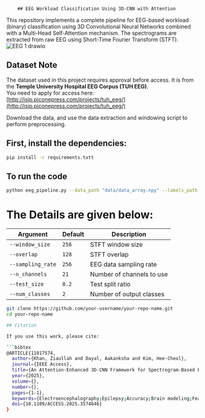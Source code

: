 
        ## EEG Workload Classification Using 3D-CNN with Attention
This repository implements a complete pipeline for EEG-based workload (binary) classification using 3D Convolutional Neural Networks combined with a Multi-Head Self-Attention mechanism. The spectrograms are extracted from raw EEG using Short-Time Fourier Transform (STFT).
![EEG 1 drawio](https://github.com/user-attachments/assets/25d0c65a-b133-4da9-bbe6-c3ebdd8b47b7)<?xml version="1.0" encoding="UTF-8"?>

## Dataset Note

The dataset used in this project requires approval before access. It is from the **Temple University Hospital EEG Corpus (TUH EEG)**.  
You need to apply for access here: [http://isip.piconepress.com/projects/tuh_eeg/](http://isip.piconepress.com/projects/tuh_eeg/)

Download the data, and use the data extraction and windowing script to perform preprocessing.

## First, install the dependencies:

```bash
pip install -r requirements.txtt
```
## To run the code
```bash
python eeg_pipeline.py --data_path "data/data_array.npy" --labels_path "data/labels.npy" --save_dir "results" --model_path "results/final_model.h5" --epochs 15 --batch_size 16
```
# The Details are given below:

|   Argument        | Default | Description               |
| ----------------- | ------- | ------------------------- |
| `--window_size`   | `256`   | STFT window size          |
| `--overlap`       | `128`   | STFT overlap              |
| `--sampling_rate` | `256`   | EEG data sampling rate    |
| `--n_channels`    | `21`    | Number of channels to use |
| `--test_size`     | `0.2`   | Test split ratio          |
| `--num_classes`   | `2`     | Number of output classes  |

```bash
git clone https://github.com/your-username/your-repo-name.git
cd your-repo-name
```

```bash
## Citation

If you use this work, please cite:

```bibtex
@ARTICLE{11017574,
  author={Khan, Ziaullah and Dayal, Aakanksha and Kim, Hee-Cheol},
  journal={IEEE Access}, 
  title={An Attention-Enhanced 3D-CNN Framework for Spectrogram-Based EEG Analysis in Epilepsy Detection}, 
  year={2025},
  volume={},
  number={},
  pages={1-1},
  keywords={Electroencephalography;Epilepsy;Accuracy;Brain modeling;Feature extraction;Convolutional neural networks;Three-dimensional displays;Time-frequency analysis;Monitoring;Deep learning;EEG signal processing;3D Convolutional Neural Network (3D-CNN);Biomedical signal analysis;Seizure detection;Self-attention mechanism;Short-Time Fourier Transform},
  doi={10.1109/ACCESS.2025.3574646}
}


